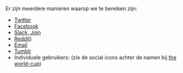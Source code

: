 Er zijn meerdere manieren waarop we te bereiken zijn:

- [Twitter](https://twitter.com/OpenLitterMap)
- [Facebook](https://www.facebook.com/openlittermap)
- [Slack, Join](https://join.slack.com/t/openlittermap/shared_invite/zt-fdctasud-mu~OBQKReRdC9Ai9KgGROw)
- [Reddit](https://www.reddit.com/r/openlittermap/))
- [Email](mailto:info@openlittermap.com)
- [Tumblr](https://www.tumblr.com/openlittermap)
- Individuele gebruikers: (zie de social icons achter de namen bij [the world-cup](https://openlittermap.com/leaderboard))
